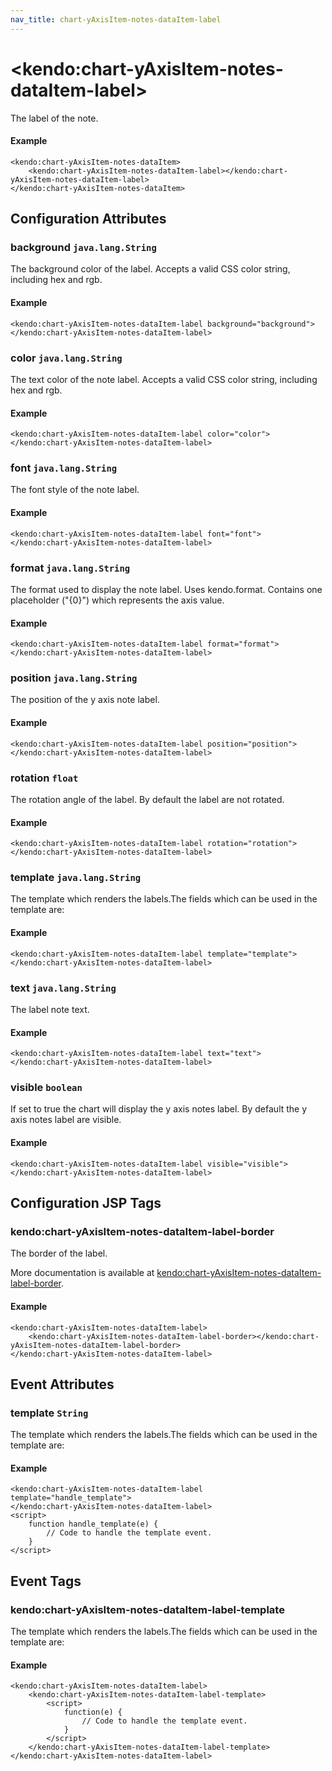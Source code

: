 ```yaml
---
nav_title: chart-yAxisItem-notes-dataItem-label
---
```


# \<kendo:chart-yAxisItem-notes-dataItem-label\>

The label of the note.

#### Example
    <kendo:chart-yAxisItem-notes-dataItem>
        <kendo:chart-yAxisItem-notes-dataItem-label></kendo:chart-yAxisItem-notes-dataItem-label>
    </kendo:chart-yAxisItem-notes-dataItem>

## Configuration Attributes

### background `java.lang.String`

The background color of the label. Accepts a valid CSS color string, including hex and rgb.

#### Example
    <kendo:chart-yAxisItem-notes-dataItem-label background="background">
    </kendo:chart-yAxisItem-notes-dataItem-label>

### color `java.lang.String`

The text color of the note label. Accepts a valid CSS color string, including hex and rgb.

#### Example
    <kendo:chart-yAxisItem-notes-dataItem-label color="color">
    </kendo:chart-yAxisItem-notes-dataItem-label>

### font `java.lang.String`

The font style of the note label.

#### Example
    <kendo:chart-yAxisItem-notes-dataItem-label font="font">
    </kendo:chart-yAxisItem-notes-dataItem-label>

### format `java.lang.String`

The format used to display the note label. Uses kendo.format. Contains one placeholder ("{0}") which represents the axis value.

#### Example
    <kendo:chart-yAxisItem-notes-dataItem-label format="format">
    </kendo:chart-yAxisItem-notes-dataItem-label>

### position `java.lang.String`

The position of the y axis note label.

#### Example
    <kendo:chart-yAxisItem-notes-dataItem-label position="position">
    </kendo:chart-yAxisItem-notes-dataItem-label>

### rotation `float`

The rotation angle of the label. By default the label are not rotated.

#### Example
    <kendo:chart-yAxisItem-notes-dataItem-label rotation="rotation">
    </kendo:chart-yAxisItem-notes-dataItem-label>

### template `java.lang.String`

The template which renders the labels.The fields which can be used in the template are:

#### Example
    <kendo:chart-yAxisItem-notes-dataItem-label template="template">
    </kendo:chart-yAxisItem-notes-dataItem-label>

### text `java.lang.String`

The label note text.

#### Example
    <kendo:chart-yAxisItem-notes-dataItem-label text="text">
    </kendo:chart-yAxisItem-notes-dataItem-label>

### visible `boolean`

If set to true the chart will display the y axis notes label. By default the y axis notes label are visible.

#### Example
    <kendo:chart-yAxisItem-notes-dataItem-label visible="visible">
    </kendo:chart-yAxisItem-notes-dataItem-label>


##  Configuration JSP Tags

### kendo:chart-yAxisItem-notes-dataItem-label-border

The border of the label.

More documentation is available at [kendo:chart-yAxisItem-notes-dataItem-label-border](/kendo-ui/api/wrappers/jsp/chart/yaxisitem-notes-dataitem-label-border).

#### Example

    <kendo:chart-yAxisItem-notes-dataItem-label>
        <kendo:chart-yAxisItem-notes-dataItem-label-border></kendo:chart-yAxisItem-notes-dataItem-label-border>
    </kendo:chart-yAxisItem-notes-dataItem-label>


## Event Attributes

### template `String`

The template which renders the labels.The fields which can be used in the template are:


#### Example
    <kendo:chart-yAxisItem-notes-dataItem-label template="handle_template">
    </kendo:chart-yAxisItem-notes-dataItem-label>
    <script>
        function handle_template(e) {
            // Code to handle the template event.
        }
    </script>

## Event Tags

### kendo:chart-yAxisItem-notes-dataItem-label-template

The template which renders the labels.The fields which can be used in the template are:


#### Example
    <kendo:chart-yAxisItem-notes-dataItem-label>
        <kendo:chart-yAxisItem-notes-dataItem-label-template>
            <script>
                function(e) {
                    // Code to handle the template event.
                }
            </script>
        </kendo:chart-yAxisItem-notes-dataItem-label-template>
    </kendo:chart-yAxisItem-notes-dataItem-label>

